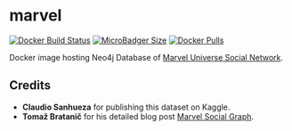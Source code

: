 # marvel
[![Docker Build Status](https://img.shields.io/docker/build/syedhassaanahmed/neo4j-marvel.svg?logo=docker)](https://hub.docker.com/r/syedhassaanahmed/neo4j-marvel/builds/) [![MicroBadger Size](https://img.shields.io/microbadger/image-size/syedhassaanahmed/neo4j-marvel.svg?logo=docker)](https://hub.docker.com/r/syedhassaanahmed/neo4j-marvel/tags/) [![Docker Pulls](https://img.shields.io/docker/pulls/syedhassaanahmed/neo4j-marvel.svg?logo=docker)](https://hub.docker.com/r/syedhassaanahmed/neo4j-marvel/)

Docker image hosting Neo4j Database of [Marvel Universe Social Network](https://www.kaggle.com/csanhueza/the-marvel-universe-social-network).

## Credits
- **Claudio Sanhueza** for publishing this dataset on Kaggle.
- **Tomaž Bratanič** for his detailed blog post [Marvel Social Graph](https://tbgraph.wordpress.com/2017/06/10/neo4j-marvel-social-graph/).